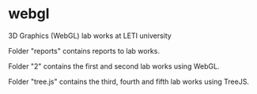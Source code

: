 # webgl

3D Graphics (WebGL) lab works at LETI university

Folder "reports" contains reports to lab works.

Folder "2" contains the first and second lab works using WebGL.

Folder "tree.js" contains the third, fourth and fifth lab works using TreeJS.
